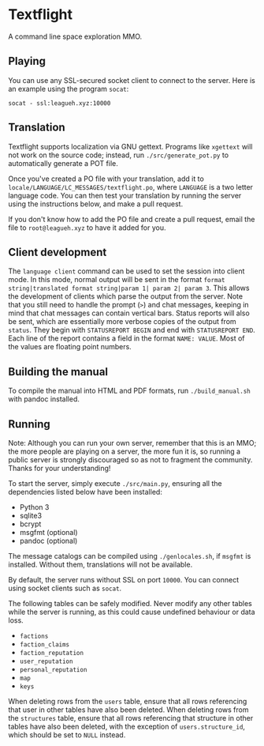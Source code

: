# Textflight

A command line space exploration MMO.

## Playing

You can use any SSL-secured socket client to connect to the server. Here is an example using the program `socat`:

```
socat - ssl:leagueh.xyz:10000
```

## Translation

Textflight supports localization via GNU gettext. Programs like `xgettext` will not work on the source code; instead, run `./src/generate_pot.py` to automatically generate a POT file.

Once you've created a PO file with your translation, add it to `locale/LANGUAGE/LC_MESSAGES/textflight.po`, where `LANGUAGE` is a two letter language code. You can then test your translation by running the server using the instructions below, and make a pull request.

If you don't know how to add the PO file and create a pull request, email the file to `root@leagueh.xyz` to have it added for you.

## Client development

The `language client` command can be used to set the session into client mode. In this mode, normal output will be sent in the format `format string|translated format string|param 1| param 2| param 3`. This allows the development of clients which parse the output from the server. Note that you still need to handle the prompt (`>`) and chat messages, keeping in mind that chat messages can contain vertical bars. Status reports will also be sent, which are essentially more verbose copies of the output from `status`. They begin with `STATUSREPORT BEGIN` and end with `STATUSREPORT END`. Each line of the report contains a field in the format `NAME: VALUE`. Most of the values are floating point numbers.

## Building the manual

To compile the manual into HTML and PDF formats, run `./build_manual.sh` with pandoc installed.

## Running

Note: Although you can run your own server, remember that this is an MMO; the more people are playing on a server, the more fun it is, so running a public server is strongly discouraged so as not to fragment the community. Thanks for your understanding!

To start the server, simply execute `./src/main.py`, ensuring all the dependencies listed below have been installed:

- Python 3
- sqlite3
- bcrypt
- msgfmt (optional)
- pandoc (optional)

The message catalogs can be compiled using `./genlocales.sh`, if `msgfmt` is installed. Without them, translations will not be available.

By default, the server runs without SSL on port `10000`. You can connect using socket clients such as `socat`.

The following tables can be safely modified. Never modify any other tables while the server is running, as this could cause undefined behaviour or data loss.

- `factions`
- `faction_claims`
- `faction_reputation`
- `user_reputation`
- `personal_reputation`
- `map`
- `keys`

When deleting rows from the `users` table, ensure that all rows referencing that user in other tables have also been deleted. When deleting rows from the `structures` table, ensure that all rows referencing that structure in other tables have also been deleted, with the exception of `users.structure_id`, which should be set to `NULL` instead.

